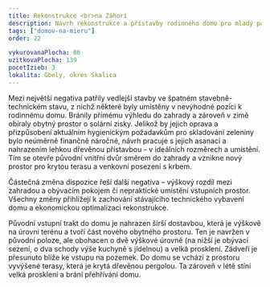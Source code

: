 ```yaml
---
title: Rekonstrukce <br>na Záhorí
description: Návrh rekonstrukce a přístavby rodinného domu pro mladý podnikatelský pár, věnující se lokálnímu pěstování zeleniny v bio kvalitě. Při spolupráci s klienty bylo podstatné naplánovat postupnou realizaci stavebních prací a racionálně přistoupit k možnostem s ohledem na rozpočet. Návrh pouze minimálními zásahy do stávajících konstrukcí napravuje dispoziční problémy domu, přidává potřebné tloušťky tepelné izolace a odhaluje jeho skrytý potenciál – ať už ve formě nových výhledů, prosvětlení interiéru nebo propojení se zahradou.
tags: ["domov-na-mieru"]
order: 22

vykurovanaPlocha: 86
uzitkovaPlocha: 139
pocetIzieb: 3
lokalita: Gbely, okres Skalica
---
```


Mezi největší negativa patřily vedlejší stavby ve špatném stavebně-technickém stavu, z nichž některé byly umístěny v nevýhodné pozici k rodinnému domu. Bránily přímému výhledu do zahrady a zároveň v zimě obíraly obytný prostor o solární zisky. Jelikož by jejich oprava a přizpůsobení aktuálním hygienickým požadavkům pro skladování zeleniny bylo neúměrně finančně náročné, návrh pracuje s jejich asanací a nahrazením lehkou dřevěnou přístavbou - v ideálních rozměrech a umístění. Tím se otevře původní vnitřní dvůr směrem do zahrady a vznikne nový prostor pro krytou terasu a venkovní posezení s krbem.

Částečná změna dispozice řeší další negativa – výškový rozdíl mezi zahradou a obývacím pokojem či nepraktické umístění vstupních prostor. Všechny změny přihlížejí k zachování stávajícího technického vybavení domu a ekonomickou optimalizaci rekonstrukce.

Původní vstupní trakt do domu je nahrazen širší dostavbou, která je výškově na úrovni terénu a tvoří část nového obytného prostoru. Ten je navržen v původní poloze, ale obohacen o dvě výškové úrovně (na nižší je obývací sezení, o dva schody výše kuchyně s jídelnou) a velká prosklení. Zádveří je přesunuto blíže ke vstupu na pozemek. Do domu se vchází z prostoru vyvýšené terasy, která je krytá dřevěnou pergolou. Ta zároveň v létě stíní velká prosklení a brání přehřívání domu.